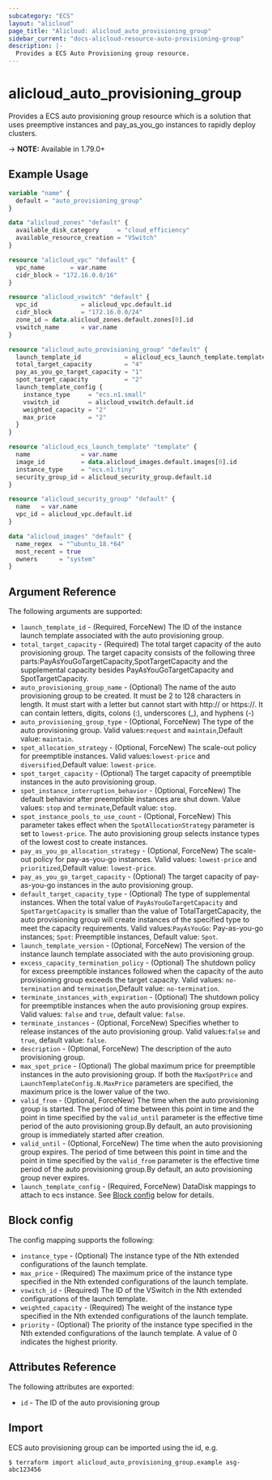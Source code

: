 ```yaml
---
subcategory: "ECS"
layout: "alicloud"
page_title: "Alicloud: alicloud_auto_provisioning_group"
sidebar_current: "docs-alicloud-resource-auto-provisioning-group"
description: |-
  Provides a ECS Auto Provisioning group resource.
---
```


# alicloud\_auto\_provisioning\_group

Provides a ECS auto provisioning group resource which is a solution that uses preemptive instances and pay_as_you_go instances to rapidly deploy clusters.

-> **NOTE:** Available in 1.79.0+


## Example Usage

```terraform
variable "name" {
  default = "auto_provisioning_group"
}

data "alicloud_zones" "default" {
  available_disk_category     = "cloud_efficiency"
  available_resource_creation = "VSwitch"
}

resource "alicloud_vpc" "default" {
  vpc_name       = var.name
  cidr_block = "172.16.0.0/16"
}

resource "alicloud_vswitch" "default" {
  vpc_id            = alicloud_vpc.default.id
  cidr_block        = "172.16.0.0/24"
  zone_id = data.alicloud_zones.default.zones[0].id
  vswitch_name      = var.name
}

resource "alicloud_auto_provisioning_group" "default" {
  launch_template_id            = alicloud_ecs_launch_template.template.id
  total_target_capacity         = "4"
  pay_as_you_go_target_capacity = "1"
  spot_target_capacity          = "2"
  launch_template_config {
    instance_type     = "ecs.n1.small"
    vswitch_id        = alicloud_vswitch.default.id
    weighted_capacity = "2"
    max_price         = "2"
  }
}

resource "alicloud_ecs_launch_template" "template" {
  name              = var.name
  image_id          = data.alicloud_images.default.images[0].id
  instance_type     = "ecs.n1.tiny"
  security_group_id = alicloud_security_group.default.id
}

resource "alicloud_security_group" "default" {
  name   = var.name
  vpc_id = alicloud_vpc.default.id
}

data "alicloud_images" "default" {
  name_regex  = "^ubuntu_18.*64"
  most_recent = true
  owners      = "system"
}
```


## Argument Reference

The following arguments are supported:

* `launch_template_id` - (Required, ForceNew) The ID of the instance launch template associated with the auto provisioning group.
* `total_target_capacity` - (Required) The total target capacity of the auto provisioning group. The target capacity consists of the following three parts:PayAsYouGoTargetCapacity,SpotTargetCapacity and the supplemental capacity besides PayAsYouGoTargetCapacity and SpotTargetCapacity.
* `auto_provisioning_group_name` - (Optional) The name of the auto provisioning group to be created. It must be 2 to 128 characters in length. It must start with a letter but cannot start with http:// or https://. It can contain letters, digits, colons (:), underscores (_), and hyphens (-)
* `auto_provisioning_group_type` - (Optional, ForceNew) The type of the auto provisioning group. Valid values:`request` and `maintain`,Default value: `maintain`.
* `spot_allocation_strategy` - (Optional, ForceNew) The scale-out policy for preemptible instances. Valid values:`lowest-price` and `diversified`,Default value: `lowest-price`.
* `spot_target_capacity` - (Optional) The target capacity of preemptible instances in the auto provisioning group.
* `spot_instance_interruption_behavior` - (Optional, ForceNew) The default behavior after preemptible instances are shut down. Value values: `stop` and `terminate`,Default value: `stop`.
* `spot_instance_pools_to_use_count` - (Optional, ForceNew) This parameter takes effect when the `SpotAllocationStrategy` parameter is set to `lowest-price`. The auto provisioning group selects instance types of the lowest cost to create instances.
* `pay_as_you_go_allocation_strategy` - (Optional, ForceNew) The scale-out policy for pay-as-you-go instances. Valid values: `lowest-price` and `prioritized`,Default value: `lowest-price`.
* `pay_as_you_go_target_capacity` - (Optional) The target capacity of pay-as-you-go instances in the auto provisioning group.
* `default_target_capacity_type` - (Optional) The type of supplemental instances. When the total value of `PayAsYouGoTargetCapacity` and `SpotTargetCapacity` is smaller than the value of TotalTargetCapacity, the auto provisioning group will create instances of the specified type to meet the capacity requirements. Valid values:`PayAsYouGo`: Pay-as-you-go instances; `Spot`: Preemptible instances, Default value: `Spot`.
* `launch_template_version` - (Optional, ForceNew) The version of the instance launch template associated with the auto provisioning group.
* `excess_capacity_termination_policy` - (Optional) The shutdown policy for excess preemptible instances followed when the capacity of the auto provisioning group exceeds the target capacity. Valid values: `no-termination` and `termination`,Default value: `no-termination`.
* `terminate_instances_with_expiration` - (Optional) The shutdown policy for preemptible instances when the auto provisioning group expires. Valid values: `false` and `true`, default value: `false`.
* `terminate_instances` - (Optional, ForceNew) Specifies whether to release instances of the auto provisioning group. Valid values:`false` and `true`, default value: `false`.
* `description` - (Optional, ForceNew) The description of the auto provisioning group.
* `max_spot_price` - (Optional) The global maximum price for preemptible instances in the auto provisioning group. If both the `MaxSpotPrice` and `LaunchTemplateConfig.N.MaxPrice` parameters are specified, the maximum price is the lower value of the two.
* `valid_from` - (Optional, ForceNew) The time when the auto provisioning group is started. The period of time between this point in time and the point in time specified by the `valid_until` parameter is the effective time period of the auto provisioning group.By default, an auto provisioning group is immediately started after creation.
* `valid_until` - (Optional, ForceNew) The time when the auto provisioning group expires. The period of time between this point in time and the point in time specified by the `valid_from` parameter is the effective time period of the auto provisioning group.By default, an auto provisioning group never expires.
* `launch_template_config` - (Required, ForceNew) DataDisk mappings to attach to ecs instance. See [Block config](#block-config) below for details.

## Block config

The config mapping supports the following:
* `instance_type` - (Optional) The instance type of the Nth extended configurations of the launch template.
* `max_price` - (Required) The maximum price of the instance type specified in the Nth extended configurations of the launch template.
* `vswitch_id` - (Required) The ID of the VSwitch in the Nth extended configurations of the launch template.
* `weighted_capacity` - (Required) The weight of the instance type specified in the Nth extended configurations of the launch template.
* `priority` - (Optional) The priority of the instance type specified in the Nth extended configurations of the launch template. A value of 0 indicates the highest priority.
                     
## Attributes Reference

The following attributes are exported:
* `id` - The ID of the auto provisioning group

## Import

ECS auto provisioning group can be imported using the id, e.g.

```
$ terraform import alicloud_auto_provisioning_group.example asg-abc123456
```